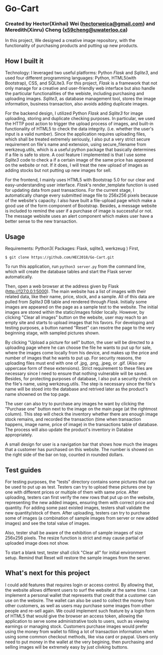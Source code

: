 # Go-Cart
### Created by Hector(Xinhai) Wei (hectorweica@gmail.com) and Meredith(Xinru) Cheng (x59cheng@uwaterloo.ca)

In this project, We designed a creative image repository, with the functionality of purchasing products and putting up new products.

## How I built it

Technology: I leveraged two useful platforms: Python _Flask_ and  _Sqlite3_, and used four different programming languages: Python, HTML5(with Bootstrap), CSS, and SQLite3. 
For this project, _Flask_ is a framework that not only manage for a creative and user-friendly web interface but also handle the particular functionalities of the webiste, including purchasing and uploading images. _Sqlite3_, as database management tool, stores the image information, business transaction, also avoids adding duplicate images.

For the backend design, I utilized Python _Flask_ and _Sqlite3_ for image uploading, storing and duplicate checking purposes. In particular, we used the HTTP post action to trigger the upload process of images, and built-in functionality of HTML5 to check the data integrity. (i.e. whether the user's input is a valid number). Since the application requires uploading files, which shall be treated extremely seriously, I also put a very strict secure requirement on file's name and extension, using secure_filename from werkzeug.utils, which is a useful python package that basically determines if a file is safe to store. A cool feature I implemented is that I use some _Sqlite3_ code to check a if a certain image of the same price has appeared on the website or not. If it does, I will treat the new upload of images as adding stocks but not putting up new images for sell.   

For the frontend, I mainly uses HTML5 with Bootstrap 5.0 for our clear and easy-understanding user interface. _Flask_'s render_template function is used for updating data from past transactions. For the current stage, I automatically change every submitted image file to 256x256 pixels because of the website's capacity. I also have built a file-upload page which make a good use of the form component of Bootstrap. Besides, a message website is included to remind the user if a purchase of image is successful or not. The message webisite uses an alert component which makes user have a better sense to the new transaction.

## Usage

Requirements: Python3( Packages: Flask, sqlite3, werkzeug )
First,

    $ git clone https://github.com/HEC2018/Go-Cart.git

To run this application, run `python3 server.py` from the command line, which will create the database tables and start the Flask server automatically.

Then, open a web browser at the address given by Flask (http://127.0.0.1:5000). The main website has a list of images with their related data, like their name, price, stock, and a sample. All of this data are pulled from _Sqlite3_ DB table and rendered through _Flask_. Initially some images are appeared on the page as a sample test to the website. The initial images are stored within the static/images folder locally. However, by clicking "Clear all images" button on the website, user may reach to an empty site and starts to upload images that his favors. For developing and testing purposes, a button named "Reset" can resotre the page to the very beginning stage, with sampled pictures shown.

By clicking "Upload a picture for sell" button, the user will be directed to a uploading page where he can choose the file he wants to put up for sale, where the images come locally from his device, and makes up the price and number of images that he wants to put up. For security reasons, the uploading files must end with one of .jpg, .png, .jpeg, or .gif. (Also any uppercase form of these extensions). Strict requirement to these files are necessary since I need to ensure that nothing vulnerable will be saved. Besides, for protecting purposes of database, I also put a security check on the file's name, using werkzeug.utils. The step is necessary since the file's name will be stoed into the database and retrived later as the product's name showned on the top page. 

The user can also try to purchase any images he want by clicking the "Purchase one" button next to the image on the main page (at the rightmost column). This step will
check the inventory whether there are enough image stock remains, and recorded the transaction (time when transaction happens, image name, price of image) in the transactions table of database. The process will also update the product's inventory in Databse appropriately. 

A small design for user is a navigation bar that shows how much the images that a customer has purchased on this website. The number is showed on the right side of the bar on top, counted in rounded dollars. 

## Test guides

For testing purposes, the "tests" directory contains some pictures that can be used to put up as test. Testers can try to upload these pictures one by one with different prices or multiple of them with same price. After uploading, testers can first verify the new rows that put up on the website, representing the new added images, ensuring them with correct price and quantity. For adding some past existed images, testers shall validate the new quantity/stock of them. After uploading, testers can try to purchase some of images (a combination of sample images from server or new added images) and see the total value of images.

Also, tester shall be aware of the exhibition of sample images of size 256x256 pixels. The resize function is strict and may cause partial of uploaded image does not show.

To start a blank test, tester shall click "Clear all" for initial environment setup. Remind that Reset will restore the sample images from the server.

## What's next for this project

I could add features that requires login or access control. By allowing that, the website allows different users to surf the website at the same time. I can implement a personal wallet that represents that credit that a customer can use on the websire. The wallet can also be used to collect the money from other customers, as well as users may purchase some images from other people and re-sell again. We could implement such feature by a login form of HTML5 that would give the browser an access token, allowing the application to serve some administrative tools to users, such as viewing earnings or managing stock. Customers purchase images would prefer using the money from wallet to filling a lot of transaction information when using some common checkout methods, like visa card or paypal. Users only need to put money in the wallet at the very begining, then purchasing and selling images will be extremely easy by just clivking buttons. 
